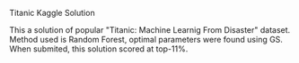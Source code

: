 Titanic Kaggle Solution

This a solution of popular "Titanic: Machine Learnig From Disaster" dataset. Method used is Random Forest, optimal parameters were found using GS. When submited, this solution scored at top-11%.



